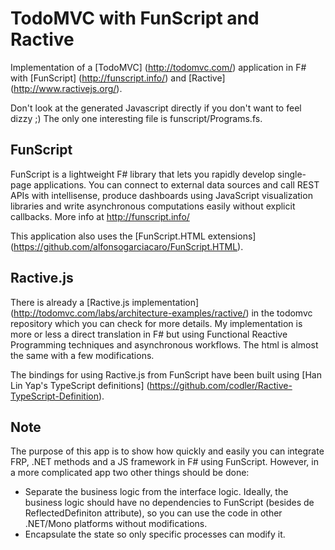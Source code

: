 # TodoMVC with FunScript and Ractive

Implementation of a [TodoMVC] (http://todomvc.com/) application in F# with [FunScript] (http://funscript.info/) and [Ractive] (http://www.ractivejs.org/).

Don't look at the generated Javascript directly if you don't want to feel dizzy ;) The only one interesting file is funscript/Programs.fs.

## FunScript

FunScript is a lightweight F# library that lets you rapidly develop single-page applications. You can connect to external data sources and call REST APIs with intellisense, produce dashboards using JavaScript visualization libraries and write asynchronous computations easily without explicit callbacks. More info at http://funscript.info/

This application also uses the [FunScript.HTML extensions] (https://github.com/alfonsogarciacaro/FunScript.HTML).

## Ractive.js

There is already a [Ractive.js implementation] (http://todomvc.com/labs/architecture-examples/ractive/) in the todomvc repository which you can check for more details. My implementation is more or less a direct translation in F# but using Functional Reactive Programming techniques and asynchronous workflows. The html is almost the same with a few modifications.

The bindings for using Ractive.js from FunScript have been built using [Han Lin Yap's TypeScript definitions] (https://github.com/codler/Ractive-TypeScript-Definition).

## Note
The purpose of this app is to show how quickly and easily you can integrate FRP, .NET methods and a JS framework in F# using FunScript. However, in a more complicated app two other things should be done:
* Separate the business logic from the interface logic. Ideally, the business logic should have no dependencies to FunScript (besides de ReflectedDefiniton attribute), so you can use the code in other .NET/Mono platforms without modifications.
* Encapsulate the state so only specific processes can modify it.
